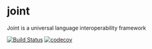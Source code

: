 # joint
Joint is a universal language interoperability framework

[![Build Status](https://travis-ci.org/koplyarov/joint.svg?branch=master)](https://travis-ci.org/koplyarov/joint)
[![codecov](https://codecov.io/gh/koplyarov/joint/branch/master/graph/badge.svg)](https://codecov.io/gh/koplyarov/joint)
